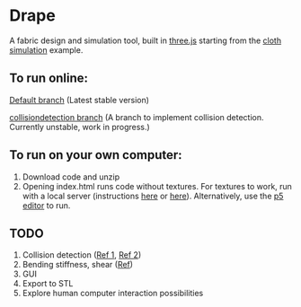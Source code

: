 # Drape
A fabric design and simulation tool, built in [three.js](http://threejs.org/) starting from the [cloth simulation](http://threejs.org/examples/webgl_animation_cloth) example.

## To run online:

[Default branch](https://cdn.rawgit.com/aatishb/drape/master/index.html) (Latest stable version)

[collisiondetection branch](https://cdn.rawgit.com/aatishb/drape/collisiondetection/index.html) (A branch to implement collision detection. Currently unstable, work in progress.)

## To run on your own computer:

1. Download code and unzip
2. Opening index.html runs code without textures. For textures to work, run with a local server (instructions [here](https://github.com/mrdoob/three.js/wiki/How-to-run-things-locally) or [here](https://github.com/processing/p5.js/wiki/Local-server)). Alternatively, use the [p5 editor](http://p5js.org/download/) to run.

## TODO

1. Collision detection ([Ref 1](https://scholar.google.com/scholar?cites=1975214025279575923&as_sdt=5,31&sciodt=0,31&hl=en), [Ref 2](https://graphics.stanford.edu/~mdfisher/cloth.html))
2. Bending stiffness, shear ([Ref](http://www.uni-weimar.de/~caw/papers/p28-bridson.pdf))
3. GUI
4. Export to STL
5. Explore human computer interaction possibilities
